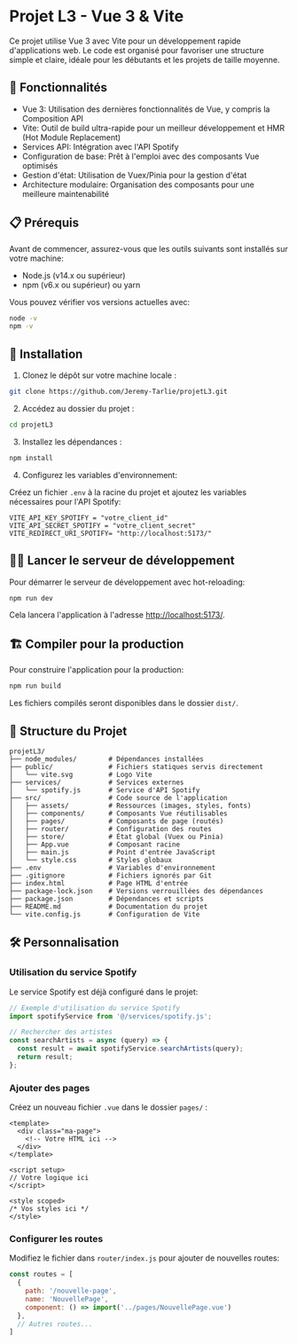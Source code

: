 # Projet L3 - Vue 3 & Vite

Ce projet utilise Vue 3 avec Vite pour un développement rapide d'applications web. Le code est organisé pour favoriser une structure simple et claire, idéale pour les débutants et les projets de taille moyenne.

## 🚀 Fonctionnalités

- Vue 3: Utilisation des dernières fonctionnalités de Vue, y compris la Composition API
- Vite: Outil de build ultra-rapide pour un meilleur développement et HMR (Hot Module Replacement)
- Services API: Intégration avec l'API Spotify
- Configuration de base: Prêt à l'emploi avec des composants Vue optimisés
- Gestion d'état: Utilisation de Vuex/Pinia pour la gestion d'état
- Architecture modulaire: Organisation des composants pour une meilleure maintenabilité

## 📋 Prérequis

Avant de commencer, assurez-vous que les outils suivants sont installés sur votre machine:

- Node.js (v14.x ou supérieur)
- npm (v6.x ou supérieur) ou yarn

Vous pouvez vérifier vos versions actuelles avec:

```bash
node -v
npm -v
```

## 🔧 Installation

1. Clonez le dépôt sur votre machine locale :

```bash
git clone https://github.com/Jeremy-Tarlie/projetL3.git
```

2. Accédez au dossier du projet :

```bash
cd projetL3
```

3. Installez les dépendances :

```bash
npm install
```

4. Configurez les variables d'environnement:

Créez un fichier `.env` à la racine du projet et ajoutez les variables nécessaires pour l'API Spotify:

```
VITE_API_KEY_SPOTIFY = "votre_client_id"
VITE_API_SECRET_SPOTIFY = "votre_client_secret"
VITE_REDIRECT_URI_SPOTIFY= "http://localhost:5173/"
```

## 🏃‍♂️ Lancer le serveur de développement

Pour démarrer le serveur de développement avec hot-reloading:

```bash
npm run dev
```

Cela lancera l'application à l'adresse [http://localhost:5173/](http://localhost:5173/).

## 🏗️ Compiler pour la production

Pour construire l'application pour la production:

```bash
npm run build
```

Les fichiers compilés seront disponibles dans le dossier `dist/`.

## 📁 Structure du Projet

```
projetL3/
├── node_modules/        # Dépendances installées
├── public/              # Fichiers statiques servis directement
│   └── vite.svg         # Logo Vite
├── services/            # Services externes
│   └── spotify.js       # Service d'API Spotify
├── src/                 # Code source de l'application
│   ├── assets/          # Ressources (images, styles, fonts)
│   ├── components/      # Composants Vue réutilisables
│   ├── pages/           # Composants de page (routés)
│   ├── router/          # Configuration des routes
│   ├── store/           # État global (Vuex ou Pinia)
│   ├── App.vue          # Composant racine
│   ├── main.js          # Point d'entrée JavaScript
│   └── style.css        # Styles globaux
├── .env                 # Variables d'environnement
├── .gitignore           # Fichiers ignorés par Git
├── index.html           # Page HTML d'entrée
├── package-lock.json    # Versions verrouillées des dépendances
├── package.json         # Dépendances et scripts
├── README.md            # Documentation du projet
└── vite.config.js       # Configuration de Vite
```

## 🛠️ Personnalisation

### Utilisation du service Spotify

Le service Spotify est déjà configuré dans le projet:

```javascript
// Exemple d'utilisation du service Spotify
import spotifyService from '@/services/spotify.js';

// Rechercher des artistes
const searchArtists = async (query) => {
  const result = await spotifyService.searchArtists(query);
  return result;
};
```

### Ajouter des pages

Créez un nouveau fichier `.vue` dans le dossier `pages/` :

```vue
<template>
  <div class="ma-page">
    <!-- Votre HTML ici -->
  </div>
</template>

<script setup>
// Votre logique ici
</script>

<style scoped>
/* Vos styles ici */
</style>
```

### Configurer les routes

Modifiez le fichier dans `router/index.js` pour ajouter de nouvelles routes:

```javascript
const routes = [
  {
    path: '/nouvelle-page',
    name: 'NouvellePage',
    component: () => import('../pages/NouvellePage.vue')
  },
  // Autres routes...
]
```
